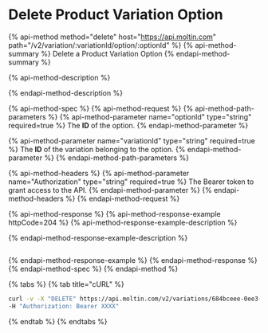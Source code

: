 # Delete Product Variation Option

{% api-method method="delete" host="https://api.moltin.com" path="/v2/variation/:variationId/option/:optionId" %}
{% api-method-summary %}
Delete a Product Variation Option
{% endapi-method-summary %}

{% api-method-description %}

{% endapi-method-description %}

{% api-method-spec %}
{% api-method-request %}
{% api-method-path-parameters %}
{% api-method-parameter name="optionId" type="string" required=true %}
The **ID** of the option.
{% endapi-method-parameter %}

{% api-method-parameter name="variationId" type="string" required=true %}
The **ID** of the variation belonging to the option.
{% endapi-method-parameter %}
{% endapi-method-path-parameters %}

{% api-method-headers %}
{% api-method-parameter name="Authorization" type="string" required=true %}
The Bearer token to grant access to the API.
{% endapi-method-parameter %}
{% endapi-method-headers %}
{% endapi-method-request %}

{% api-method-response %}
{% api-method-response-example httpCode=204 %}
{% api-method-response-example-description %}

{% endapi-method-response-example-description %}

```javascript

```
{% endapi-method-response-example %}
{% endapi-method-response %}
{% endapi-method-spec %}
{% endapi-method %}

{% tabs %}
{% tab title="cURL" %}
```bash
curl -v -X "DELETE" https://api.moltin.com/v2/variations/684bceee-0ee3-4f43-ac32-50bb44c1eee5/options/39148bc3-3028-4196-9350-1b4ac927c9d6 \
-H "Authorization: Bearer XXXX"
```
{% endtab %}
{% endtabs %}

